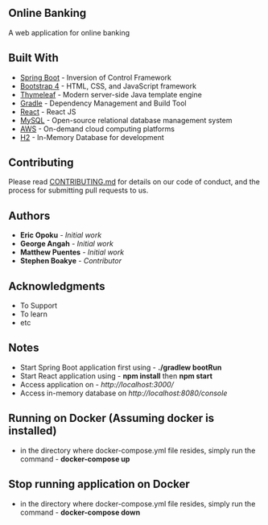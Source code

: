 ## Online Banking
A web application for online banking

## Built With

* [Spring Boot](https://projects.spring.io/spring-boot/) - Inversion of Control Framework
* [Bootstrap 4](http://getbootstrap.com/) - HTML, CSS, and JavaScript framework
* [Thymeleaf](https://www.thymeleaf.org/) - Modern server-side Java template engine
* [Gradle](https://gradle.org/) - Dependency Management and Build Tool
* [React](https://reactjs.org/) - React JS
* [MySQL](https://www.mysql.com/) - Open-source relational database management system
* [AWS](https://aws.amazon.com/) - On-demand cloud computing platforms
* [H2](http://www.h2database.com/) - In-Memory Database for development

## Contributing
Please read [CONTRIBUTING.md](https://gist.github.com/PurpleBooth/b24679402957c63ec426) 
for details on our code of conduct, and the process for submitting pull requests to us.

## Authors

* **Eric Opoku** - *Initial work* 
* **George Angah** - *Initial work* 
* **Matthew Puentes** - *Initial work* 
* **Stephen Boakye** - *Contributor*

## Acknowledgments

* To Support
* To learn
* etc


## Notes

* Start Spring Boot application first using - **./gradlew bootRun**
* Start React application using - **npm install** then **npm start**
* Access application on - *http://localhost:3000/*
* Access in-memory database on *http://localhost:8080/console*

## Running on Docker (Assuming docker is installed)
* in the directory where docker-compose.yml file resides, simply run the command - **docker-compose up**

## Stop running application on Docker
* in the directory where docker-compose.yml file resides, simply run the command - **docker-compose down**
